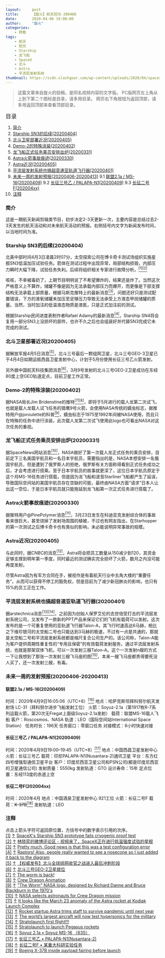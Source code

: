 ```yaml
---
layout:     post
title:      【旋火】航天短讯-200406
date:       2020-04-06 19:00:00
author:     "旋火"
categories:
    - 转载
tags:
    - 航天
    - 短讯
    - Starship
    - 龙飞船
    - SpaceX
    - 北斗
    - Astra
    - 平流层发射系统
thumbnail: https://scdn.slashgear.com/wp-content/uploads/2020/04/spacex-starship-sn3-pressure-test-fail-1280x720.jpg"
---
```

>这篇文章来自旋火的投稿，是同名视频内容的文字版。
>PC版网页左上角从上到下第二个图标是目录，请多用目录。
>网页右下角按钮为返回顶部，请多用返回顶部来查看顶部目录。

<escape><font size=4>目录</font></escape>

1. [简介](#简介)
2. [Starship SN3的后续(20200404)](#Starship-SN3的后续-20200404)
3. [北斗卫星部署近况(20200405)](#北斗卫星部署近况-20200405)
4. [Demo-2的特殊涂装(20200402)](#Demo-2的特殊涂装-20200402)
5. [龙飞船正式任务乘员安排出炉(20200331)](#龙飞船正式任务乘员安排出炉-20200331)
6. [Astra火箭事故痕迹(20200330)](#Astra火箭事故痕迹-20200330)
7. [Astra近况(20200405)](#Astra近况-20200405)
8. [平流层发射系统也搞超音速亚轨道飞行器(20200401)](#平流层发射系统也搞超音速亚轨道飞行器-20200401)
9. [未来一周的发射预报(20200406-20200413)](#未来一周的发射预报-20200406-20200413)
   9.1 [联盟2.1a / MS-16(20200409)](#联盟2-1a-MS-16-20200409)
   9.2 [长征三号乙 / PALAPA-N1(20200409)](#长征三号乙-PALAPA-N1-20200409)
   9.3 [长征二号F(202004xx)](#长征二号F-202004xx)
10. [注释](#注释)

### 简介

这是一期航天新闻剪辑类节目，初步决定2-3天更新一次，主要内容是总结过去2-3天发生的航天活动和对未来航天活动的预报。右侧括号内文字为新闻发布时间，以当地时间为准。

### Starship SN3的后续(20200404)

北美中部时间4月3日凌晨2时07分，太空探索公司在博卡奇卡测试场组织实施星舰SN3低温加压试验任务。箭体在测试过程中出现异常，局部结构损毁，内部压力瞬时大幅下降，试验任务失利。后续将组织相关专家进行故障分析。<escape><a name = "ref_1_s"><a href="#ref_1_d"><sup>[1]</sup></a></a><a name = "ref_2_s"><a href="#ref_2_d"><sup>[2]</sup></a></a></escape>

咳咳，不幸被毒奶了，上期节目明明说了不希望爆炸的，结果还是炸了。当然这次严格意义上不算炸，储罐不像是因为无法承载内部压力而爆开，而更像是下部支撑结构无法承载上部质量，根据马斯克推特上的最新消息<escape><a name = "ref_3_s"><a href="#ref_3_d"><sup>[3]</sup></a></a></escape>，问题还好只是测试配置错误，下方的液氧储罐未加压至足够压力导致无法承受上方液态甲烷储罐的质量。当然，当时加注的低温液态物质是液氮，只是正式加注前的测试。

根据Starship民间进度表制作者Rafael Adamy的最新消息<escape><a name = "ref_4_s"><a href="#ref_4_d"><sup>[4]</sup></a></a></escape>，Starship SN4将会复用一部分SN3上没损坏的部件，也许不久之后也会组装好并代替SN3完成它未完成的测试。

### 北斗卫星部署近况(20200405)

据解放军报4月5日消息<escape><a name = "ref_5_s"><a href="#ref_5_d"><sup>[5]</sup></a></a></escape>，北斗三号最后一颗组网卫星，北斗三号GEO-3卫星已于4月4日如期运抵西昌卫星发射中心，计划于5月份使用长征三号乙火箭发射。

另外据中国航天科技集团消息<escape><a name = "ref_6_s"><a href="#ref_6_d"><sup>[6]</sup></a></a></escape>，3月9号发射的北斗三号GEO-2卫星成功在东经80度上空GEO轨道定点，目前卫星工作正常。

### Demo-2的特殊涂装(20200402)

据NASA局长Jim Bridenstine的推特<escape><a name = "ref_7_s"><a href="#ref_7_d"><sup>[7]</sup></a></a><a name = "ref_8_s"><a href="#ref_8_d"><sup>[8]</sup></a></a></escape>，即将于5月进行的载人龙第二次试飞，也就是载人龙载人试飞任务的猎鹰9号火箭，会使用NASA传统的蠕虫标志，据推特用户@joroulette的科普<escape><a name = "ref_9_s"><a href="#ref_9_d"><sup>[9]</sup></a></a></escape>，蠕虫标志于1975至1992年间被NASA使用，而且只在特殊的任务中进行涂装，此次载人龙第二次试飞使用此logo也可看出NASA对这次任务的重视。

### 龙飞船正式任务乘员安排出炉(20200331)

据SpaceNews网站消息<escape><a name = "ref_10_s"><a href="#ref_10_d"><sup>[10]</sup></a></a></escape>，NASA做好了第一次载人龙正式任务的乘员安排，目前定下三名美国宇航员和一名日本宇航员，需要指出的是，NASA本想安排一名俄国宇航员，但是遭到了俄罗斯人的拒绝，俄罗斯有关方面称得看到正式任务成功之后，才会考虑进行搭乘。至于日本宇航员的故事就更深了，这位日本宇航员原定于这个月MS-16任务进行搭载，但是因为龙飞船和波音Starliner飞船都产生了延误，导致国际空间站的美国宇航员存在空缺的可能，最终由NASA方面“请求”日本人让出这一空位，于是日本宇航员就只能拖延到龙飞船第一次正式任务进行搭载了。

### Astra火箭事故痕迹(20200330)

据推特用户@PinePolymer消息<escape><a name = "ref_11_s"><a href="#ref_11_d"><sup>[11]</sup></a></a></escape>，3月23日发生在科迪亚克发射综合体的事故看来很巨大，甚至烧掉了发射场周围的植被，不过也有网友指出，在Starhopper的第一次测试之后博卡奇卡也有类似的影响，未必能说明异常事故的规模。

### Astra近况(20200405)

与此同时，据CNBC的消息<escape><a name = "ref_12_s"><a href="#ref_12_d"><sup>[12]</sup></a></a></escape>，Astra将会把员工数量从150减少到120，其资金足够支撑到明年第一季度，同时最近的测试确实完全损坏了火箭，数月之内没可能再度发射。

尽管Astra因为有军方合同在手，被视作是有着航天行业中五角大楼的“重要任务”，从而可以获得不停工的豁免权，但是目前为了减少新冠肺炎的影响，也只有15%的员工正在工作。

### 平流层发射系统也搞超音速亚轨道飞行器(20200401)

据arstechnica消息<escape><a name = "ref_13_s"><a href="#ref_13_d"><sup>[13]</sup></a></a><a name = "ref_14_s"><a href="#ref_14_d"><sup>[14]</sup></a></a></escape>，之前因为创始人保罗艾伦的去世倍受打击的平流层发射系统公司，又发布了一款新的PPT产品来保证它们的飞机有载荷可以发射。这次发布的是一个可重复使用的亚轨道飞行器Talon-A，其飞行时速高达6马赫，相比之下维珍银河的太空船二号也只能达到3马赫的极速，不过有一点是共通的，那就是太空船二号和平流层发射系统都是缩尺复合公司生产的。该公司称，Talon-A能为客户提供周期性重复性的“专用且保密”的有效载荷发射服务，通过平流层发射系统，也就是那架双体飞机，可以一次发射三艘Talon-A。这个一次发射n艘的方式一下让我想到了那张一次发射三艘飞马座的图<escape><a name = "ref_15_s"><a href="#ref_15_d"><sup>[15]</sup></a></a></escape>，本来一艘飞马座都贵得要死没人买了，还一次发射三艘，有毒。

### 未来一周的发射预报(20200406-20200413)

#### 联盟2.1a / MS-16(20200409)

时间：2020年4月9日16:05:06（UTC+8）<escape><a name = "ref_16_s"><a href="#ref_16_d"><sup>[16]</sup></a></a></escape>
地点：哈萨克斯坦拜科努尔航天发射场 LC-31（拜科努尔进步飞船发射工位）
火箭：Soyuz-2.1a（第1917枚R-7系列运载火箭，第20次无Fregat上面级Soyuz-2.1a发射）
载荷：联盟MS-16载人飞船
客户：Roscosmos、NASA
轨道：LEO（国际空间站International Space Station）
任务时长：196天
任务窗口：零窗口任务
对接模式：6小时快速对接

#### 长征三号乙 / PALAPA-N1(20200409)

时间：2020年4月9日19:00–19:45（UTC+8）<escape><a name = "ref_17_s"><a href="#ref_17_d"><sup>[17]</sup></a></a></escape>
地点：中国西昌卫星发射中心
火箭：长征三号乙
载荷：印尼PALAPA-N1(Nusantara-2)通讯卫星
平台：东方红四号增强型通信卫星平台
客户：印度尼西亚卫星公司和PSN公司(都是印度尼西亚的卫星通信公司)
发射质量：5550kg
发射轨道：GTO
设计寿命：15年
定点位置：东经113度的赤道上空

#### 长征二号F(202004xx)

时间：2020年4月
地点：中国酒泉卫星发射中心 921工位
火箭：长征二号F
载荷：~~X-37B~~<escape><a name = "ref_18_s"><a href="#ref_18_d"><sup>[18]</sup></a></a></escape>
发射轨道：LEO

### 注释

点击上箭头字符可返回原位置，方括号中的数字表示引用的次序。
<escape></br><a name = "ref_1_d"><a href = "#ref_1_d">[1]</a></a></escape> <escape><a href = "#ref_1_s">↑</a></escape> <escape><a href = "https://youtu.be/wFXQ5SRCy74">SpaceX's Starship SN3 prototype fails cryogenic proof test</a></br><a name = "ref_2_d"><a href = "#ref_2_d">[2]</a></a></escape> <escape><a href = "#ref_2_s">↑</a></escape> <escape><a href = "https://www.weibo.com/5549194014/IBCgVBrM5">林晓弈的微博评论区 - 视频来了，SpaceX正在进行低温强度试验的星舰</a></br><a name = "ref_3_d"><a href = "#ref_3_d">[3]</a></a></escape> <escape><a href = "#ref_3_s">↑</a></escape> <escape><a href = "https://twitter.com/elonmusk/status/1246677676733104130">Pretty much. Good news is that this was a test configuration error</a></br><a name = "ref_4_d"><a href = "#ref_4_d">[4]</a></a></escape> <escape><a href = "#ref_4_s">↑</a></escape> <escape><a href = "https://twitter.com/fael097/status/1246908622493401088">Raptors! Also, people really wanted to see a nosecone so I just added it back to the diagram</a></br><a name = "ref_5_d"><a href = "#ref_5_d">[5]</a></a></escape> <escape><a href = "#ref_5_s">↑</a></escape> <escape><a href = "https://mp.weixin.qq.com/s/rUlWsFyazUdCJdKvPTIz9w">【权威发布】北斗全球组网收官之战进入最后冲刺阶段</a></br><a name = "ref_6_d"><a href = "#ref_6_d">[6]</a></a></escape> <escape><a href = "#ref_6_s">↑</a></escape> <escape><a href = "http://www.spacechina.com/n25/n2014789/n2014804/c2875623/content.html">北斗三号GEO-2卫星就位</a></br><a name = "ref_7_d"><a href = "#ref_7_d">[7]</a></a></escape> <escape><a href = "#ref_7_s">↑</a></escape> <escape><a href = "https://twitter.com/JimBridenstine/status/1245744389692981259">The worm is back! </a></br><a name = "ref_8_d"><a href = "#ref_8_d">[8]</a></a></escape> <escape><a href = "#ref_8_s">↑</a></escape> <escape><a href = "https://youtu.be/sZlzYzyREAI">Crew Dragon Animation</a></br><a name = "ref_9_d"><a href = "#ref_9_d">[9]</a></a></escape> <escape><a href = "#ref_9_s">↑</a></escape> <escape><a href = "https://twitter.com/joroulette/status/1245746940152877056">"The Worm" NASA logo, designed by Richard Danne and Bruce Blackburn in the 1970's</a></br><a name = "ref_10_d"><a href = "#ref_10_d">[10]</a></a></escape> <escape><a href = "#ref_10_s">↑</a></escape> <escape><a href = "https://spacenews.com/nasa-selects-astronauts-for-crew-dragon-mission/">NASA selects astronauts for Crew Dragon mission</a></br><a name = "ref_11_d"><a href = "#ref_11_d">[11]</a></a></escape> <escape><a href = "#ref_11_s">↑</a></escape> <escape><a href = "https://twitter.com/PinePolymer/status/1245346208471752707">It looks like the March 23 anomaly of the Astra rocket at Kodiak Launch Complex</a></br><a name = "ref_12_d"><a href = "#ref_12_d">[12]</a></a></escape> <escape><a href = "#ref_12_s">↑</a></escape> <escape><a href = "https://www.cnbc.com/2020/04/05/rocket-startup-astra-trims-staff-to-survive-pandemic-until-next-year.html">Rocket startup Astra trims staff to survive pandemic until next year</a></br><a name = "ref_13_d"><a href = "#ref_13_d">[13]</a></a></escape> <escape><a href = "#ref_13_s">↑</a></escape> <escape><a href = "https://arstechnica.com/science/2020/04/the-worlds-largest-aircraft-will-now-test-hypersonics-for-the-military">The world’s largest aircraft will now test hypersonics for the military</a></br><a name = "ref_14_d"><a href = "#ref_14_d">[14]</a></a></escape> <escape><a href = "#ref_14_s">↑</a></escape> <escape><a href = "https://youtu.be/Hku8TH9NKfw">Stratolaunch first flight!!!</a></br><a name = "ref_15_d"><a href = "#ref_15_d">[15]</a></a></escape> <escape><a href = "#ref_15_s">↑</a></escape> <escape><a href = "https://spacenews.com/stratolaunch-to-launch-pegasus-rockets/">Stratolaunch to launch Pegasus rockets</a></br><a name = "ref_16_d"><a href = "#ref_16_d">[16]</a></a></escape> <escape><a href = "#ref_16_s">↑</a></escape> <escape><a href = "http://www.spaceflightfans.cn/event/soyuz-2-1a-rocket-launch-soyuz-ms-16%ef%bc%8862s%ef%bc%89">Soyuz 2.1a • Soyuz MS-16 （63S）</a></br><a name = "ref_17_d"><a href = "#ref_17_d">[17]</a></a></escape> <escape><a href = "#ref_17_s">↑</a></escape> <escape><a href = "http://www.spaceflightfans.cn/event/long-march-3b-rokcet-launch-palapa-n1-communication-satellite">长征三号乙 • PALAPA-N1(Nusantara-2)</a></br><a name = "ref_18_d"><a href = "#ref_18_d">[18]</a></a></escape> <escape><a href = "#ref_18_s">↑</a></escape> <escape><a href = "http://www.spaceflightfans.cn/event/china-long-march-2f-rocket-launch">长征二号F • 某重大科研实验任务</a></br><a name = "ref_19_d"><a href = "#ref_19_d">[19]</a></a></escape> <escape><a href = "#ref_19_s">↑</a></escape> <escape><a href = "https://zh.wikipedia.org/wiki/File:Boeing_X-37B_inside_payload_fairing_before_launch.jpg">Boeing X-37B inside payload fairing before launch</a></escape>
